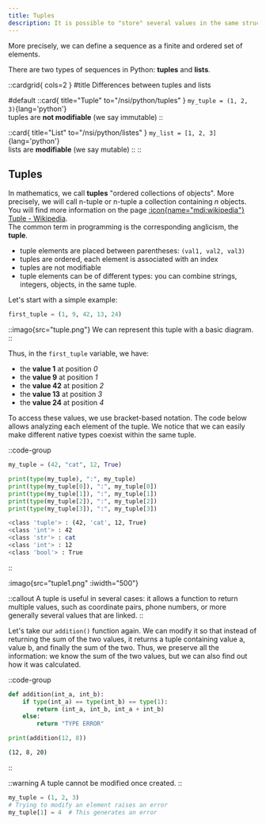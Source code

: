 ```yaml
---
title: Tuples
description: It is possible to "store" several values in the same structure. This type of structure is called a __sequence__.
---
```

More precisely, we can define a sequence as a finite and ordered set of elements.

There are two types of sequences in Python: __tuples__ and __lists__.

::cardgrid{ cols=2 }
#title
Differences between tuples and lists

#default
::card{ title="Tuple" to="/nsi/python/tuples" }
`my_tuple = (1, 2, 3)`{lang='python'}  
tuples are __not modifiable__ (we say immutable)
::

::card{ title="List" to="/nsi/python/listes" }
`my_list = [1, 2, 3]`{lang='python'}  
lists are __modifiable__ (we say mutable)
::
::

## Tuples
In mathematics, we call __tuples__ "ordered collections of objects". More precisely, we will call n-tuple or n-tuple a collection containing _n_ objects. You will find more information on the page [:icon{name="mdi:wikipedia"} Tuple - Wikipedia](https://fr.wikipedia.org/wiki/Uplet).  
The common term in programming is the corresponding anglicism, the __tuple__.  

- tuple elements are placed between parentheses: `(val1, val2, val3)`
- tuples are ordered, each element is associated with an index
- tuples are not modifiable
- tuple elements can be of different types: you can combine strings, integers, objects, in the same tuple.

Let's start with a simple example:

``` python 
first_tuple = (1, 9, 42, 13, 24)
```

::imago{src="tuple.png"}
We can represent this tuple with a basic diagram.
::

Thus, in the `first_tuple` variable, we have:

- the __value 1__ at position _0_
- the __value 9__ at position _1_
- the __value 42__ at position _2_
- the __value 13__ at position _3_
- the __value 24__ at position _4_

To access these values, we use bracket-based notation. The code below allows analyzing each element of the tuple. We notice that we can easily make different native types coexist within the same tuple.

::code-group
```python [Tuple analysis]
my_tuple = (42, "cat", 12, True)

print(type(my_tuple), ":", my_tuple)
print(type(my_tuple[0]), ":", my_tuple[0])
print(type(my_tuple[1]), ":", my_tuple[1])
print(type(my_tuple[2]), ":", my_tuple[2])
print(type(my_tuple[3]), ":", my_tuple[3])
```

```bash [result]
<class 'tuple'> : (42, 'cat', 12, True)
<class 'int'> : 42
<class 'str'> : cat
<class 'int'> : 12
<class 'bool'> : True
```
::

:imago{src="tuple1.png" :iwidth="500"}

::callout
A tuple is useful in several cases: it allows a function to return multiple values, such as coordinate pairs, phone numbers, or more generally several values that are linked.
::

Let's take our `addition()` function again. We can modify it so that instead of returning the sum of the two values, it returns a tuple containing value a, value b, and finally the sum of the two. Thus, we preserve all the information: we know the sum of the two values, but we can also find out how it was calculated.

::code-group
```python [Addition function]
def addition(int_a, int_b):
    if type(int_a) == type(int_b) == type(1):
        return (int_a, int_b, int_a + int_b)
    else:
        return "TYPE ERROR"

print(addition(12, 8))
```

```bash [result]
(12, 8, 20)

```
::

::warning
A tuple cannot be modified once created.
::

```py 
my_tuple = (1, 2, 3)
# Trying to modify an element raises an error
my_tuple[1] = 4  # This generates an error
```

